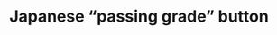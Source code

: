 ---
layout: symbols
title: Japanese “passing grade” button
emoji: japanese_passing_grade_button
permalink: 🈴.html
---